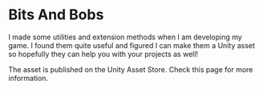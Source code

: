 # Bits And Bobs
I made some utilities and extension methods when I am developing my game. I found them quite useful and figured I can make them a Unity asset so hopefully they can help you with your projects as well!

The asset is published on the Unity Asset Store. Check this page for more information.
